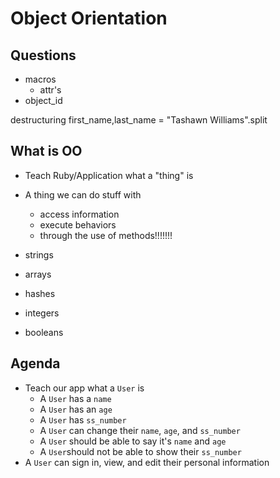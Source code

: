 # Object Orientation

## Questions
- macros 
    - attr's
- object_id

destructuring
first_name,last_name = "Tashawn Williams".split


## What is OO
- Teach Ruby/Application what a "thing" is

- A thing we can do stuff with
    - access information
    - execute behaviors 
    - through the use of methods!!!!!!!

- strings
- arrays
- hashes
- integers
- booleans



## Agenda

- Teach our app what a `User` is
    - A `User` has a `name`
    - A `User` has an `age`
    - A `User` has `ss_number`
    - A `User` can change their `name`, `age`, and `ss_number`
    - A `User` should be able to say it's `name` and `age`
    - A `User`should not be able to show their `ss_number`
- A `User` can sign in, view, and edit their personal information
